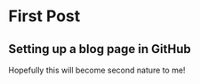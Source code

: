 # First Post


## Setting up a blog page in GitHub

Hopefully this will become second nature to me! 
